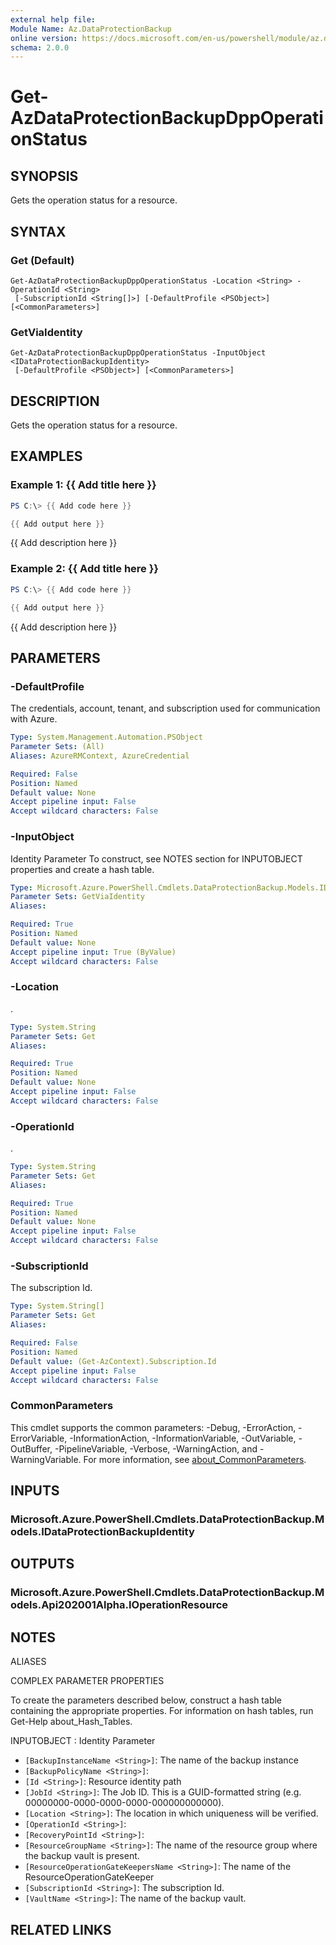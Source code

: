 ```yaml
---
external help file:
Module Name: Az.DataProtectionBackup
online version: https://docs.microsoft.com/en-us/powershell/module/az.dataprotectionbackup/get-azdataprotectionbackupdppoperationstatus
schema: 2.0.0
---
```


# Get-AzDataProtectionBackupDppOperationStatus

## SYNOPSIS
Gets the operation status for a resource.

## SYNTAX

### Get (Default)
```
Get-AzDataProtectionBackupDppOperationStatus -Location <String> -OperationId <String>
 [-SubscriptionId <String[]>] [-DefaultProfile <PSObject>] [<CommonParameters>]
```

### GetViaIdentity
```
Get-AzDataProtectionBackupDppOperationStatus -InputObject <IDataProtectionBackupIdentity>
 [-DefaultProfile <PSObject>] [<CommonParameters>]
```

## DESCRIPTION
Gets the operation status for a resource.

## EXAMPLES

### Example 1: {{ Add title here }}
```powershell
PS C:\> {{ Add code here }}

{{ Add output here }}
```

{{ Add description here }}

### Example 2: {{ Add title here }}
```powershell
PS C:\> {{ Add code here }}

{{ Add output here }}
```

{{ Add description here }}

## PARAMETERS

### -DefaultProfile
The credentials, account, tenant, and subscription used for communication with Azure.

```yaml
Type: System.Management.Automation.PSObject
Parameter Sets: (All)
Aliases: AzureRMContext, AzureCredential

Required: False
Position: Named
Default value: None
Accept pipeline input: False
Accept wildcard characters: False
```

### -InputObject
Identity Parameter
To construct, see NOTES section for INPUTOBJECT properties and create a hash table.

```yaml
Type: Microsoft.Azure.PowerShell.Cmdlets.DataProtectionBackup.Models.IDataProtectionBackupIdentity
Parameter Sets: GetViaIdentity
Aliases:

Required: True
Position: Named
Default value: None
Accept pipeline input: True (ByValue)
Accept wildcard characters: False
```

### -Location
.

```yaml
Type: System.String
Parameter Sets: Get
Aliases:

Required: True
Position: Named
Default value: None
Accept pipeline input: False
Accept wildcard characters: False
```

### -OperationId
.

```yaml
Type: System.String
Parameter Sets: Get
Aliases:

Required: True
Position: Named
Default value: None
Accept pipeline input: False
Accept wildcard characters: False
```

### -SubscriptionId
The subscription Id.

```yaml
Type: System.String[]
Parameter Sets: Get
Aliases:

Required: False
Position: Named
Default value: (Get-AzContext).Subscription.Id
Accept pipeline input: False
Accept wildcard characters: False
```

### CommonParameters
This cmdlet supports the common parameters: -Debug, -ErrorAction, -ErrorVariable, -InformationAction, -InformationVariable, -OutVariable, -OutBuffer, -PipelineVariable, -Verbose, -WarningAction, and -WarningVariable. For more information, see [about_CommonParameters](http://go.microsoft.com/fwlink/?LinkID=113216).

## INPUTS

### Microsoft.Azure.PowerShell.Cmdlets.DataProtectionBackup.Models.IDataProtectionBackupIdentity

## OUTPUTS

### Microsoft.Azure.PowerShell.Cmdlets.DataProtectionBackup.Models.Api202001Alpha.IOperationResource

## NOTES

ALIASES

COMPLEX PARAMETER PROPERTIES

To create the parameters described below, construct a hash table containing the appropriate properties. For information on hash tables, run Get-Help about_Hash_Tables.


INPUTOBJECT <IDataProtectionBackupIdentity>: Identity Parameter
  - `[BackupInstanceName <String>]`: The name of the backup instance
  - `[BackupPolicyName <String>]`: 
  - `[Id <String>]`: Resource identity path
  - `[JobId <String>]`: The Job ID. This is a GUID-formatted string (e.g. 00000000-0000-0000-0000-000000000000).
  - `[Location <String>]`: The location in which uniqueness will be verified.
  - `[OperationId <String>]`: 
  - `[RecoveryPointId <String>]`: 
  - `[ResourceGroupName <String>]`: The name of the resource group where the backup vault is present.
  - `[ResourceOperationGateKeepersName <String>]`: The name of the ResourceOperationGateKeeper
  - `[SubscriptionId <String>]`: The subscription Id.
  - `[VaultName <String>]`: The name of the backup vault.

## RELATED LINKS

